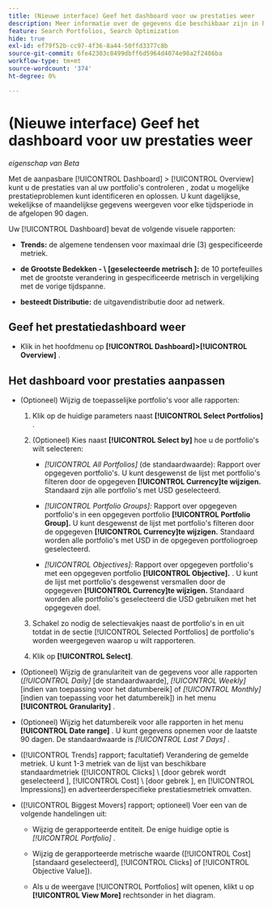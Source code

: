 ```yaml
---
title: (Nieuwe interface) Geef het dashboard voor uw prestaties weer
description: Meer informatie over de gegevens die beschikbaar zijn in het dashboard voor de prestaties.
feature: Search Portfolios, Search Optimization
hide: true
exl-id: ef79f52b-cc97-4f36-8a44-50ffd3377c8b
source-git-commit: 6fe42303c8499dbff6d5964d4074e98a2f2486ba
workflow-type: tm+mt
source-wordcount: '374'
ht-degree: 0%

---
```


# (Nieuwe interface) Geef het dashboard voor uw prestaties weer

*eigenschap van Beta*

Met de aanpasbare [!UICONTROL Dashboard] > [!UICONTROL Overview] kunt u de prestaties van al uw portfolio&#39;s controleren <!-- May later include other entity-level data --> , zodat u mogelijke prestatieproblemen kunt identificeren en oplossen. U kunt dagelijkse, wekelijkse of maandelijkse gegevens weergeven voor elke tijdsperiode in de afgelopen 90 dagen.

Uw [!UICONTROL Dashboard] bevat de volgende visuele rapporten:

* **Trends:** de algemene tendensen voor maximaal drie (3) gespecificeerde metriek.

* **de Grootste Bedekken - \ [geselecteerde metrisch \]:** de 10 portefeuilles met de grootste verandering in gespecificeerde metrisch in vergelijking met de vorige tijdspanne.

* **besteedt Distributie:** de uitgavendistributie door ad netwerk.

## Geef het prestatiedashboard weer

* Klik in het hoofdmenu op **[!UICONTROL Dashboard]>[!UICONTROL Overview]** .

## Het dashboard voor prestaties aanpassen

* (Optioneel) Wijzig de toepasselijke portfolio&#39;s voor alle rapporten:

   1. Klik op de huidige parameters naast **[!UICONTROL Select Portfolios]** .

   1. (Optioneel) Kies naast **[!UICONTROL Select by]** hoe u de portfolio&#39;s wilt selecteren:

      * *[!UICONTROL All Portfolios]* (de standaardwaarde): Rapport over opgegeven portfolio&#39;s. U kunt desgewenst de lijst met portfolio&#39;s filteren door de opgegeven **[!UICONTROL Currency]te wijzigen.** Standaard zijn alle portfolio&#39;s met USD geselecteerd.

      * *[!UICONTROL Portfolio Groups]:* Rapport over opgegeven portfolio&#39;s in een opgegeven portfolio **[!UICONTROL Portfolio Group].** U kunt desgewenst de lijst met portfolio&#39;s filteren door de opgegeven **[!UICONTROL Currency]te wijzigen.** Standaard worden alle portfolio&#39;s met USD in de opgegeven portfoliogroep geselecteerd.

      * *[!UICONTROL Objectives]:* Rapport over opgegeven portfolio&#39;s met een opgegeven portfolio **[!UICONTROL Objective].** . U kunt de lijst met portfolio&#39;s desgewenst versmallen door de opgegeven **[!UICONTROL Currency]te wijzigen.** Standaard worden alle portfolio&#39;s geselecteerd die USD gebruiken met het opgegeven doel.

   1. Schakel zo nodig de selectievakjes naast de portfolio&#39;s in en uit totdat in de sectie [!UICONTROL Selected Portfolios] de portfolio&#39;s worden weergegeven waarop u wilt rapporteren.

   1. Klik op **[!UICONTROL Select]**.

* (Optioneel) Wijzig de granulariteit van de gegevens voor alle rapporten (*[!UICONTROL Daily]* \[de standaardwaarde\], *[!UICONTROL Weekly]* \[indien van toepassing voor het datumbereik\] of *[!UICONTROL Monthly]* \[indien van toepassing voor het datumbereik\]) in het menu **[!UICONTROL Granularity]** .

* (Optioneel) Wijzig het datumbereik voor alle rapporten in het menu **[!UICONTROL Date range]** . U kunt gegevens opnemen voor de laatste 90 dagen. De standaardwaarde is *[!UICONTROL Last 7 Days]* .

* ([!UICONTROL Trends] rapport; facultatief) Verandering de gemelde metriek. U kunt 1-3 metriek van de lijst van beschikbare standaardmetriek ([!UICONTROL Clicks] \ [door gebrek wordt geselecteerd \], [!UICONTROL Cost] \ [door gebrek \], en [!UICONTROL Impressions]) en adverteerderspecifieke prestatiesmetriek omvatten.

* ([!UICONTROL Biggest Movers] rapport; optioneel) Voer een van de volgende handelingen uit:

   * Wijzig de gerapporteerde entiteit. De enige huidige optie is *[!UICONTROL Portfolio]* .

   * Wijzig de gerapporteerde metrische waarde ([!UICONTROL Cost] \[standaard geselecteerd\], [!UICONTROL Clicks] of [!UICONTROL Objective Value]).

   * Als u de weergave [!UICONTROL Portfolios] wilt openen, klikt u op **[!UICONTROL View More]** rechtsonder in het diagram. <!-- This currently lists all portfolios, not a filtered view of the portfolios in the report -->
